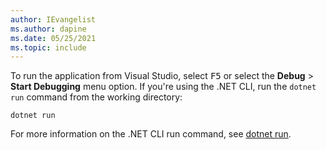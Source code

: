 ```yaml
---
author: IEvangelist
ms.author: dapine
ms.date: 05/25/2021
ms.topic: include
---
```


To run the application from Visual Studio, select <kbd>F5</kbd> or select the **Debug** > **Start Debugging** menu option. If you're using the .NET CLI, run the `dotnet run` command from the working directory:

```dotnetcli
dotnet run
```

For more information on the .NET CLI run command, see [dotnet run](../../tools/dotnet-run.md).
